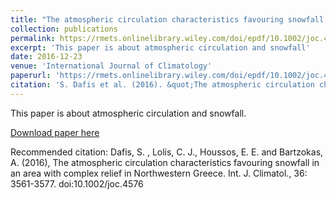```yaml
---
title: "The atmospheric circulation characteristics favouring snowfall in an area with complex relief in Northwestern Greece"
collection: publications
permalink: https://rmets.onlinelibrary.wiley.com/doi/epdf/10.1002/joc.4576
excerpt: 'This paper is about atmospheric circulation and snowfall'
date: 2016-12-23
venue: 'International Journal of Climatology'
paperurl: 'https://rmets.onlinelibrary.wiley.com/doi/epdf/10.1002/joc.4576'
citation: 'S. Dafis et al. (2016). &quot;The atmospheric circulation characteristics favouring snowfall in an area with complex relief in Northwestern Greece.&quot; <i>International Journal of Climatology</i>. 1(3).'
---
```

This paper is about atmospheric circulation and snowfall.

[Download paper here](https://rmets.onlinelibrary.wiley.com/doi/epdf/10.1002/joc.4576)

Recommended citation: Dafis, S. , Lolis, C. J., Houssos, E. E. and Bartzokas, A. (2016), The atmospheric circulation characteristics favouring snowfall in an area with complex relief in Northwestern Greece. Int. J. Climatol., 36: 3561-3577. doi:10.1002/joc.4576
